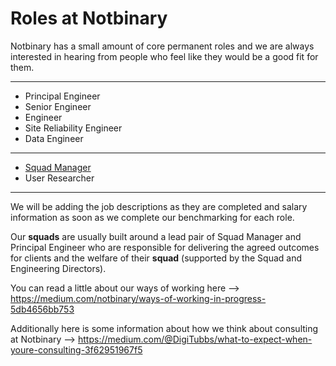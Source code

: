 # Roles at Notbinary


Notbinary has a small amount of core permanent roles and we are always interested in hearing from people who feel like they would be a good fit for them.

---

- Principal Engineer
- Senior Engineer
- Engineer
- Site Reliability Engineer
- Data Engineer
---
- [Squad Manager](https://github.com/notbinary/job-roles/blob/master/squad-manager.md) 
- User Researcher 

---

We will be adding the job descriptions as they are completed and salary information as soon as we complete our benchmarking for each role.

Our **squads** are usually built around a lead pair of Squad Manager and Principal Engineer who are responsible for delivering the agreed outcomes for clients and the welfare of their **squad** (supported by the Squad and Engineering Directors).

You can read a little about our ways of working here --> https://medium.com/notbinary/ways-of-working-in-progress-5db4656bb753

Additionally here is some information about how we think about consulting at Notbinary --> https://medium.com/@DigiTubbs/what-to-expect-when-youre-consulting-3f62951967f5
